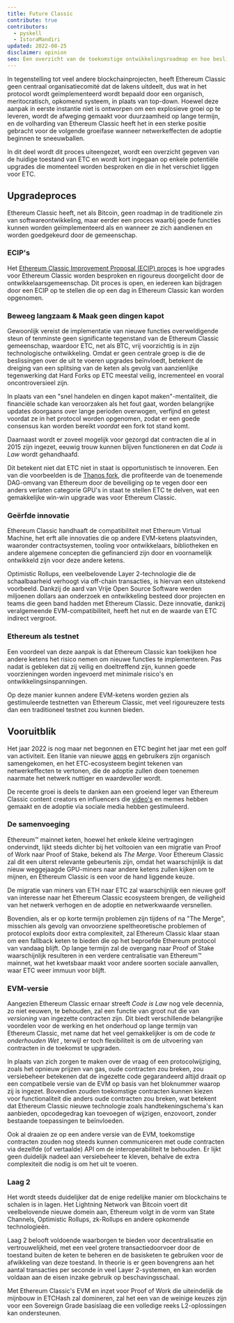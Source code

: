 ```yaml
---
title: Future Classic
contribute: true
contributors:
  - pyskell
  - IstoraMandiri
updated: 2022-08-25
disclaimer: opinion
seo: Een overzicht van de toekomstige ontwikkelingsroadmap en hoe beslissingen worden genomen in het Ethereum Classic ecosysteem, gebaseerd op zijn geschiedenis, principes.
---
```


In tegenstelling tot veel andere blockchainprojecten, heeft Ethereum Classic geen centraal organisatiecomité dat de lakens uitdeelt, dus wat in het protocol wordt geïmplementeerd wordt bepaald door een organisch, meritocratisch, opkomend systeem, in plaats van top-down. Hoewel deze aanpak in eerste instantie niet is ontworpen om een explosieve groei op te leveren, wordt de afweging gemaakt voor duurzaamheid op lange termijn, en de volharding van Ethereum Classic heeft het in een sterke positie gebracht voor de volgende groeifase wanneer netwerkeffecten de adoptie beginnen te sneeuwballen.

In dit deel wordt dit proces uiteengezet, wordt een overzicht gegeven van de huidige toestand van ETC en wordt kort ingegaan op enkele potentiële upgrades die momenteel worden besproken en die in het verschiet liggen voor ETC.

## Upgradeproces

Ethereum Classic heeft, net als Bitcoin, geen roadmap in de traditionele zin van softwareontwikkeling, maar eerder een proces waarbij goede functies kunnen worden geïmplementeerd als en wanneer ze zich aandienen en worden goedgekeurd door de gemeenschap.

### ECIP's

Het [Ethereum Classic Improvement Proposal (ECIP) proces](/development/ecips) is hoe upgrades voor Ethereum Classic worden besproken en rigoureus doorgelicht door de ontwikkelaarsgemeenschap. Dit proces is open, en iedereen kan bijdragen door een ECIP op te stellen die op een dag in Ethereum Classic kan worden opgenomen.

### Beweeg langzaam & Maak geen dingen kapot

Gewoonlijk vereist de implementatie van nieuwe functies overweldigende steun of tenminste geen significante tegenstand van de Ethereum Classic gemeenschap, waardoor ETC, net als BTC, vrij voorzichtig is in zijn technologische ontwikkeling. Omdat er geen centrale groep is die de beslissingen over de uit te voeren upgrades beïnvloedt, betekent de dreiging van een splitsing van de keten als gevolg van aanzienlijke tegenwerking dat Hard Forks op ETC meestal veilig, incrementeel en vooral oncontroversieel zijn.

In plaats van een "snel handelen en dingen kapot maken"-mentaliteit, die financiële schade kan veroorzaken als het fout gaat, worden belangrijke updates doorgaans over lange perioden overwogen, verfijnd en getest voordat ze in het protocol worden opgenomen, zodat er een goede consensus kan worden bereikt _voordat_ een fork tot stand komt.

Daarnaast wordt er zoveel mogelijk voor gezorgd dat contracten die al in 2015 zijn ingezet, eeuwig trouw kunnen blijven functioneren en dat _Code is Law_ wordt gehandhaafd.

Dit betekent niet dat ETC niet in staat is opportunistisch te innoveren. Een van die voorbeelden is de [Thanos fork](/knowledge/forks#thanos), die profiteerde van de toenemende DAG-omvang van Ethereum door de beveiliging op te vegen door een anders verlaten categorie GPU's in staat te stellen ETC te delven, wat een gemakkelijke win-win upgrade was voor Ethereum Classic.

### Geërfde innovatie

Ethereum Classic handhaaft de compatibiliteit met Ethereum Virtual Machine, het erft alle innovaties die op andere EVM-ketens plaatsvinden, waaronder contractsystemen, tooling voor ontwikkelaars, bibliotheken en andere algemene concepten die gefinancierd zijn door en voornamelijk ontwikkeld zijn voor deze andere ketens.

Optimistic Rollups, een veelbelovende Layer 2-technologie die de schaalbaarheid verhoogt via off-chain transacties, is hiervan een uitstekend voorbeeld. Dankzij de aard van Vrije Open Source Software werden miljoenen dollars aan onderzoek en ontwikkeling besteed door projecten en teams die geen band hadden met Ethereum Classic. Deze innovatie, dankzij veralgemeende EVM-compatibiliteit, heeft het nut en de waarde van ETC indirect vergroot.

### Ethereum als testnet

Een voordeel van deze aanpak is dat Ethereum Classic kan toekijken hoe andere ketens het risico nemen om nieuwe functies te implementeren. Pas nadat is gebleken dat zij veilig en doeltreffend zijn, kunnen goede voorzieningen worden ingevoerd met minimale risico's en ontwikkelingsinspanningen.

Op deze manier kunnen andere EVM-ketens worden gezien als gestimuleerde testnetten van Ethereum Classic, met veel rigoureuzere tests dan een traditioneel testnet zou kunnen bieden.

## Vooruitblik

Het jaar 2022 is nog maar net begonnen en ETC begint het jaar met een golf van activiteit. Een litanie van nieuwe [apps](/services/apps) en gebruikers zijn organisch samengekomen, en het ETC-ecosysteem begint tekenen van netwerkeffecten te vertonen, die de adoptie zullen doen toenemen naarmate het netwerk nuttiger en waardevoller wordt.

De recente groei is deels te danken aan een groeiend leger van Ethereum Classic content creators en influencers die [video's](/videos) en memes hebben gemaakt en de adoptie via sociale media hebben gestimuleerd.

### De samenvoeging

Ethereum™ mainnet keten, hoewel het enkele kleine vertragingen ondervindt, lijkt steeds dichter bij het voltooien van een migratie van Proof of Work naar Proof of Stake, bekend als _The Merge_. Voor Ethereum Classic zal dit een uiterst relevante gebeurtenis zijn, omdat het waarschijnlijk is dat nieuw weggejaagde GPU-miners naar andere ketens zullen kijken om te mijnen, en Ethereum Classic is een voor de hand liggende keuze.

De migratie van miners van ETH naar ETC zal waarschijnlijk een nieuwe golf van interesse naar het Ethereum Classic ecosysteem brengen, de veiligheid van het netwerk verhogen en de adoptie en netwerkwaarde versnellen.

Bovendien, als er op korte termijn problemen zijn tijdens of na "The Merge", misschien als gevolg van onvoorziene speltheoretische problemen of protocol exploits door extra complexiteit, zal Ethereum Classic klaar staan om een fallback keten te bieden die op het beproefde Ethereum protocol van vandaag blijft. Op lange termijn zal de overgang naar Proof of Stake waarschijnlijk resulteren in een verdere centralisatie van Ethereum™ mainnet, wat het kwetsbaar maakt voor andere soorten sociale aanvallen, waar ETC weer immuun voor blijft.

### EVM-versie

Aangezien Ethereum Classic ernaar streeft _Code is Law_ nog vele decennia, zo niet eeuwen, te behouden, zal een functie van groot nut die van _versioning_ van ingezette contracten zijn. Dit biedt verschillende belangrijke voordelen voor de werking en het onderhoud op lange termijn van Ethereum Classic, met name dat het veel gemakkelijker is om de code _te onderhouden Wet_ , terwijl er toch flexibiliteit is om de uitvoering van contracten in de toekomst te upgraden.

In plaats van zich zorgen te maken over de vraag of een protocolwijziging, zoals het opnieuw prijzen van gas, oude contracten zou breken, zou versiebeheer betekenen dat de ingezette code gegarandeerd altijd draait op een compatibele versie van de EVM op basis van het bloknummer waarop zij is ingezet. Bovendien zouden toekomstige contracten kunnen kiezen voor functionaliteit die anders oude contracten zou breken, wat betekent dat Ethereum Classic nieuwe technologie zoals handtekeningschema's kan aanbieden, opcodegedrag kan toevoegen of wijzigen, enzovoort, zonder bestaande toepassingen te beïnvloeden.

Ook al draaien ze op een andere versie van de EVM, toekomstige contracten zouden nog steeds kunnen communiceren met oude contracten via dezelfde (of vertaalde) API om de interoperabiliteit te behouden. Er lijkt geen duidelijk nadeel aan versiebeheer te kleven, behalve de extra complexiteit die nodig is om het uit te voeren.

### Laag 2

Het wordt steeds duidelijker dat de enige redelijke manier om blockchains te schalen is in lagen. Het Lightning Network van Bitcoin voert dit veelbelovende nieuwe domein aan, Ethereum volgt in de vorm van State Channels, Optimistic Rollups, zk-Rollups en andere opkomende technologieën.

Laag 2 belooft voldoende waarborgen te bieden voor decentralisatie en vertrouwelijkheid, met een veel grotere transactiedoorvoer door de toestand buiten de keten te beheren en de basisketen te gebruiken voor de afwikkeling van deze toestand. In theorie is er geen bovengrens aan het aantal transacties per seconde in veel Layer 2-systemen, en kan worden voldaan aan de eisen inzake gebruik op beschavingsschaal.

Met Ethereum Classic's EVM en inzet voor Proof of Work die uiteindelijk de mijnbouw in ETCHash zal domineren, zal het een van de weinige keuzes zijn voor een Sovereign Grade basislaag die een volledige reeks L2-oplossingen kan ondersteunen.
